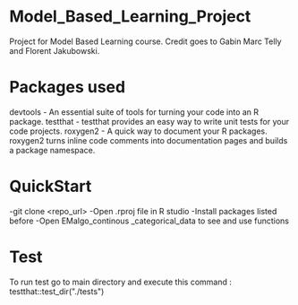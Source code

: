 # Model_Based_Learning_Project
Project for Model Based Learning course.
Credit goes to Gabin Marc Telly and Florent Jakubowski.

# Packages used
devtools - An essential suite of tools for turning your code into an R package.
testthat - testthat provides an easy way to write unit tests for your code projects.
roxygen2 - A quick way to document your R packages. roxygen2 turns inline code comments into documentation pages and builds a package namespace.

# QuickStart
-git clone <repo_url>
-Open .rproj file in R studio
-Install packages listed before
-Open EMalgo_continous _categorical_data to see and use functions

# Test 
To run test go to main directory and execute this command :
testthat::test_dir("./tests")


